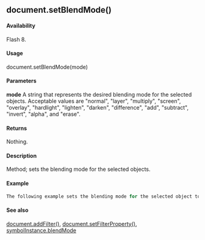## document.setBlendMode()

#### Availability

Flash 8.

#### Usage

document.setBlendMode(mode)

#### Parameters

**mode** A string that represents the desired blending mode for the selected objects. Acceptable values are "normal", "layer", "multiply", "screen", "overlay", "hardlight", "lighten", "darken", "difference", "add", "subtract", "invert", "alpha", and "erase".

#### Returns

Nothing.

#### Description

Method; sets the blending mode for the selected objects.

#### Example

```javascript
The following example sets the blending mode for the selected object to "add". fl.getDocumentDOM().setBlendMode("add");

```
#### See also

[document.addFilter()](#!AdobeDocs/developers-animatesdk-docs/master/Document_object/documen3.md), [document.setFilterProperty()](#!AdobeDocs/developers-animatesdk-docs/master/Document_object/docum520.md), [symbolInstance.blendMode](#!AdobeDocs/developers-animatesdk-docs/master/SymbolInstance_object/symbolInstanc4.md)
